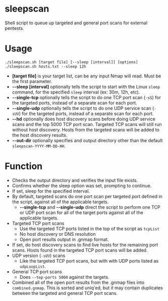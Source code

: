 # sleepscan
Shell script to queue up targeted and general port scans for external pentests.

# Usage
```
./sleepscan.sh [target file] [--sleep [interval]] [options]
./sleepscan.sh hosts.txt --sleep 12h
```
* **[target file]** is your target list, can be any input Nmap will read. Must be the first parameter.
* **--sleep [interval]** optionally tells the script to start with the Linux `sleep` command, for the specified `sleep` interval (ex: 30m, 12h, etc).
* **--single-tcp** optionally tells the script to do one TCP port scan (`-sS`) for the targeted ports, instead of a separate scan for each port.
* **--single-udp** optionally tells the script to do one UDP service scan (`-sUV`) for the targeted ports, instead of a separate scan for each port.
* **--hd** optionally does host discovery scans before doing UDP service scans and the top 5000 TCP port scan. Targeted TCP scans will still run without host discovery. Hosts from the targeted scans will be added to the host discovery results.
* **--out-dir** optionally specifies and output directory other than the default `sleepscan-YYYY-MM-DD-HH`.

# Function
* Checks the output directory and verifies the input file exists.
* Confirms whether the sleep option was set, prompting to continue.
* If set, sleep for the specified interval.
* By default, targeted scans do one port scan per targeted port defined in the script, against all of the applicable targets.
  - **--single-tcp** and **--single-udp** direct the script to perform one TCP or UDP port scan for all of the target ports against all of the applicable targets.
* Targeted TCP port scans
  - Use the targeted TCP ports listed in the top of the script as `tcpList`
  - No host discovery or DNS resolution
  - Open port results output in .gnmap format.
* If set, do host discovery scans to find live hosts for the remaining port scans. Hosts found in the targeted TCP port scans will be added.
* UDP version (`-sUV`) scans
  - Like the targeted TCP port scans, but with with UDP ports listed as `udpLoopList`.
* General TCP port scans
  - Does `--top-ports 5000` against the targets.
* Combined all of the open port results from the .gnmap files into `combined.gnmap`. This is sorted and uniq'ed, but it may contain duplicates between the targeted and general TCP port scans.
